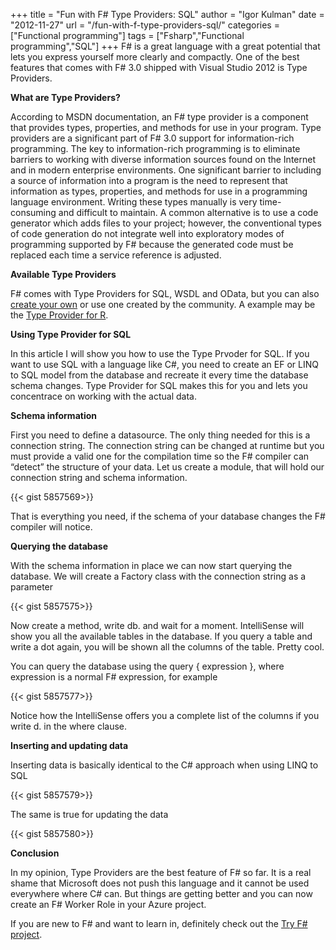 +++
title = "Fun with F# Type Providers: SQL"
author = "Igor Kulman"
date = "2012-11-27"
url = "/fun-with-f-type-providers-sql/"
categories = ["Functional programming"]
tags = ["Fsharp","Functional programming","SQL"]
+++
F# is a great language with a great potential that lets you express yourself more clearly and compactly. One of the best features that comes with F# 3.0 shipped with Visual Studio 2012 is Type Providers.

**What are Type Providers?**

According to MSDN documentation, an F# type provider is a component that provides types, properties, and methods for use in your program. Type providers are a significant part of F# 3.0 support for information-rich programming. The key to information-rich programming is to eliminate barriers to working with diverse information sources found on the Internet and in modern enterprise environments. One significant barrier to including a source of information into a program is the need to represent that information as types, properties, and methods for use in a programming language environment. Writing these types manually is very time-consuming and difficult to maintain. A common alternative is to use a code generator which adds files to your project; however, the conventional types of code generation do not integrate well into exploratory modes of programming supported by F# because the generated code must be replaced each time a service reference is adjusted.

**Available Type Providers**

F# comes with Type Providers for SQL, WSDL and OData, but you can also [create your own][1] or use one created by the community. A example may be the [Type Provider for R][2].

**Using Type Provider for SQL**

In this article I will show you how to use the Type Prvoder for SQL. If you want to use SQL with a language like C#, you need to create an EF or LINQ to SQL model from the database and recreate it every time the database schema changes. Type Provider for SQL makes this for you and lets you concentrace on working with the actual data.

**Schema information**

First you need to define a datasource. The only thing needed for this is a connection string. The connection string can be changed at runtime but you must provide a valid one for the compilation time so the F# compiler can &#8220;detect&#8221; the structure of your data. Let us create a module, that will hold our connection string and schema information.

{{< gist 5857569>}}

That is everything you need, if the schema of your database changes the F# compiler will notice.

**Querying the database**

With the schema information in place we can now start querying the database. We will create a Factory class with the connection string as a parameter

{{< gist 5857575>}}

Now create a method, write db. and wait for a moment. IntelliSense will show you all the available tables in the database. If you query a table and write a dot again, you will be shown all the columns of the table. Pretty cool. 

You can query the database using the query { expression }, where expression is a normal F# expression, for example

{{< gist 5857577>}}

Notice how the IntelliSense offers you a complete list of the columns if you write d. in the where clause.

**Inserting and updating data**

Inserting data is basically identical to the C# approach when using LINQ to SQL

{{< gist 5857579>}}

The same is true for updating the data

{{< gist 5857580>}}

**Conclusion**

In my opinion, Type Providers are the best feature of F# so far. It is a real shame that Microsoft does not push this language and it cannot be used everywhere where C# can. But things are getting better and you can now create an F# Worker Role in your Azure project. 

If you are new to F# and want to learn in, definitely check out the [Try F# project][3].

 [1]: http://msdn.microsoft.com/en-us/library/hh361034.aspx
 [2]: http://techblog.bluemountaincapital.com/2012/08/01/announcing-the-f-r-type-provider/
 [3]: http://www.tryfsharp.org/
